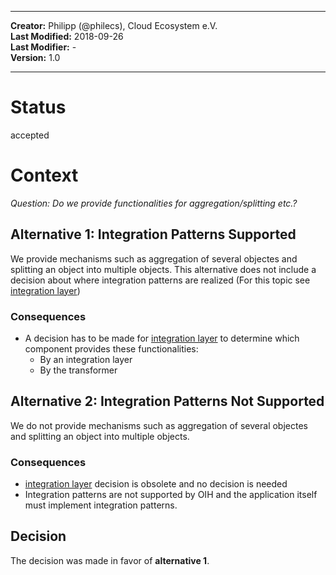
---

**Creator:** Philipp (@philecs), Cloud Ecosystem e.V. <br>
**Last Modified:** 2018-09-26 <br>
**Last Modifier:** - <br>
**Version:** 1.0  <br>

---

# Status
accepted

# Context
_Question: Do we provide functionalities for aggregation/splitting etc.?_

## Alternative 1: Integration Patterns Supported
We provide mechanisms such as aggregation of several objectes and splitting an object into multiple objects.
This alternative does not include a decision about where integration patterns are realized (For this topic see [integration layer](integrationLayer.md))

### Consequences
* A decision has to be made for [integration layer](integrationLayer.md) to determine which component provides these functionalities:
   * By an integration layer
   * By the transformer

## Alternative 2: Integration Patterns Not Supported
We do not provide mechanisms such as aggregation of several objectes and splitting an object into multiple objects.

### Consequences
* [integration layer](integrationLayer.md) decision is obsolete and no decision is needed
* Integration patterns are not supported by OIH and the application itself must implement integration patterns.

## Decision
The decision was made in favor of **alternative 1**.
